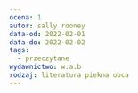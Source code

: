 ```yaml
---
ocena: 1
autor: sally rooney
data-od: 2022-02-01
data-do: 2022-02-02
tags:
  - przeczytane
wydawnictwo: w.a.b
rodzaj: literatura piekna obca
---
```


